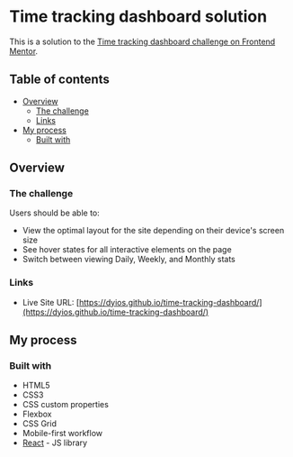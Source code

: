 # Time tracking dashboard solution

This is a solution to the [Time tracking dashboard challenge on Frontend Mentor](https://www.frontendmentor.io/challenges/time-tracking-dashboard-UIQ7167Jw).

## Table of contents

- [Overview](#overview)
  - [The challenge](#the-challenge)
  - [Links](#links)
- [My process](#my-process)
  - [Built with](#built-with)

## Overview

### The challenge

Users should be able to:

- View the optimal layout for the site depending on their device's screen size
- See hover states for all interactive elements on the page
- Switch between viewing Daily, Weekly, and Monthly stats

### Links

- Live Site URL: [https://dyios.github.io/time-tracking-dashboard/](https://dyios.github.io/time-tracking-dashboard/)

## My process

### Built with

- HTML5
- CSS3
- CSS custom properties
- Flexbox
- CSS Grid
- Mobile-first workflow
- [React](https://reactjs.org/) - JS library
